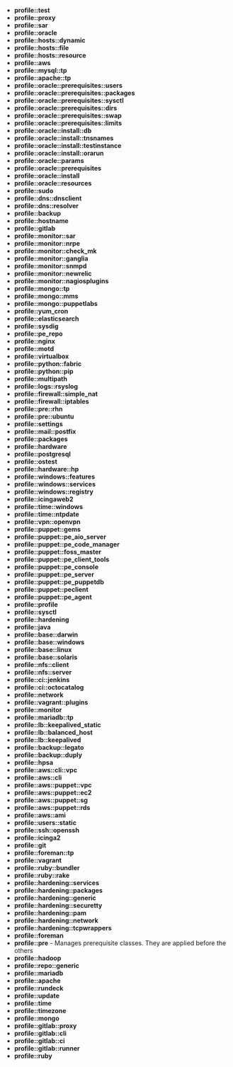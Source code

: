   - **profile::test**
  - **profile::proxy**
  - **profile::sar**
  - **profile::oracle**
  - **profile::hosts::dynamic**
  - **profile::hosts::file**
  - **profile::hosts::resource**
  - **profile::aws**
  - **profile::mysql::tp**
  - **profile::apache::tp**
  - **profile::oracle::prerequisites::users**
  - **profile::oracle::prerequisites::packages**
  - **profile::oracle::prerequisites::sysctl**
  - **profile::oracle::prerequisites::dirs**
  - **profile::oracle::prerequisites::swap**
  - **profile::oracle::prerequisites::limits**
  - **profile::oracle::install::db**
  - **profile::oracle::install::tnsnames**
  - **profile::oracle::install::testinstance**
  - **profile::oracle::install::orarun**
  - **profile::oracle::params**
  - **profile::oracle::prerequisites**
  - **profile::oracle::install**
  - **profile::oracle::resources**
  - **profile::sudo**
  - **profile::dns::dnsclient**
  - **profile::dns::resolver**
  - **profile::backup**
  - **profile::hostname**
  - **profile::gitlab**
  - **profile::monitor::sar**
  - **profile::monitor::nrpe**
  - **profile::monitor::check_mk**
  - **profile::monitor::ganglia**
  - **profile::monitor::snmpd**
  - **profile::monitor::newrelic**
  - **profile::monitor::nagiosplugins**
  - **profile::mongo::tp**
  - **profile::mongo::mms**
  - **profile::mongo::puppetlabs**
  - **profile::yum_cron**
  - **profile::elasticsearch**
  - **profile::sysdig**
  - **profile::pe_repo**
  - **profile::nginx**
  - **profile::motd**
  - **profile::virtualbox**
  - **profile::python::fabric**
  - **profile::python::pip**
  - **profile::multipath**
  - **profile::logs::rsyslog**
  - **profile::firewall::simple_nat**
  - **profile::firewall::iptables**
  - **profile::pre::rhn**
  - **profile::pre::ubuntu**
  - **profile::settings**
  - **profile::mail::postfix**
  - **profile::packages**
  - **profile::hardware**
  - **profile::postgresql**
  - **profile::ostest**
  - **profile::hardware::hp**
  - **profile::windows::features**
  - **profile::windows::services**
  - **profile::windows::registry**
  - **profile::icingaweb2**
  - **profile::time::windows**
  - **profile::time::ntpdate**
  - **profile::vpn::openvpn**
  - **profile::puppet::gems**
  - **profile::puppet::pe_aio_server**
  - **profile::puppet::pe_code_manager**
  - **profile::puppet::foss_master**
  - **profile::puppet::pe_client_tools**
  - **profile::puppet::pe_console**
  - **profile::puppet::pe_server**
  - **profile::puppet::pe_puppetdb**
  - **profile::puppet::peclient**
  - **profile::puppet::pe_agent**
  - **profile::profile**
  - **profile::sysctl**
  - **profile::hardening**
  - **profile::java**
  - **profile::base::darwin**
  - **profile::base::windows**
  - **profile::base::linux**
  - **profile::base::solaris**
  - **profile::nfs::client**
  - **profile::nfs::server**
  - **profile::ci::jenkins**
  - **profile::ci::octocatalog**
  - **profile::network**
  - **profile::vagrant::plugins**
  - **profile::monitor**
  - **profile::mariadb::tp**
  - **profile::lb::keepalived_static**
  - **profile::lb::balanced_host**
  - **profile::lb::keepalived**
  - **profile::backup::legato**
  - **profile::backup::duply**
  - **profile::hpsa**
  - **profile::aws::cli::vpc**
  - **profile::aws::cli**
  - **profile::aws::puppet::vpc**
  - **profile::aws::puppet::ec2**
  - **profile::aws::puppet::sg**
  - **profile::aws::puppet::rds**
  - **profile::aws::ami**
  - **profile::users::static**
  - **profile::ssh::openssh**
  - **profile::icinga2**
  - **profile::git**
  - **profile::foreman::tp**
  - **profile::vagrant**
  - **profile::ruby::bundler**
  - **profile::ruby::rake**
  - **profile::hardening::services**
  - **profile::hardening::packages**
  - **profile::hardening::generic**
  - **profile::hardening::securetty**
  - **profile::hardening::pam**
  - **profile::hardening::network**
  - **profile::hardening::tcpwrappers**
  - **profile::foreman**
  - **profile::pre** - Manages prerequisite classes. They are applied before the others
  - **profile::hadoop**
  - **profile::repo::generic**
  - **profile::mariadb**
  - **profile::apache**
  - **profile::rundeck**
  - **profile::update**
  - **profile::time**
  - **profile::timezone**
  - **profile::mongo**
  - **profile::gitlab::proxy**
  - **profile::gitlab::cli**
  - **profile::gitlab::ci**
  - **profile::gitlab::runner**
  - **profile::ruby**
